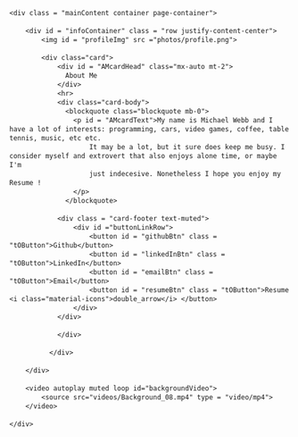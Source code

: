 <!DOCTYPE html>

<html>

<head>
    <meta charset="utf-8">
    <meta name="viewport" content="width=device-width, initial-scale=1, shrink-to-fit=no">
    <link rel="stylesheet" href="https://fonts.googleapis.com/css?family=Roboto:300,400,500,700|Material+Icons">
    <link rel="stylesheet" href="https://unpkg.com/bootstrap-material-design@4.1.1/dist/css/bootstrap-material-design.min.css" integrity="sha384-wXznGJNEXNG1NFsbm0ugrLFMQPWswR3lds2VeinahP8N0zJw9VWSopbjv2x7WCvX" crossorigin="anonymous">
    <link rel="stylesheet" href="styles/bootstrap-material-design.min.css">
    <link rel="stylesheet" href="styles/main.css">
    <title>Michael Webb's Portfolio</title>
</head>

<body>

    <div class = "mainContent container page-container">

        <div id = "infoContainer" class = "row justify-content-center">
            <img id = "profileImg" src ="photos/profile.png">

            <div class="card">
                <div id = "AMcardHead" class="mx-auto mt-2">
                  About Me
                </div>
                <hr>
                <div class="card-body">
                  <blockquote class="blockquote mb-0">
                    <p id = "AMcardText">My name is Michael Webb and I have a lot of interests: programming, cars, video games, coffee, table tennis, music, etc etc.
                        It may be a lot, but it sure does keep me busy. I consider myself and extrovert that also enjoys alone time, or maybe I'm
                        just indecesive. Nonetheless I hope you enjoy my Resume !
                    </p>
                  </blockquote>
                
                <div class = "card-footer text-muted">
                    <div id ="buttonLinkRow">
                        <button id = "githubBtn" class = "tOButton">Github</button>
                        <button id = "linkedInBtn" class = "tOButton">LinkedIn</button>
                        <button id = "emailBtn" class = "tOButton">Email</button>
                        <button id = "resumeBtn" class = "tOButton">Resume <i class="material-icons">double_arrow</i> </button>
                    </div>
                </div>

                </div>

              </div>

        </div>

        <video autoplay muted loop id="backgroundVideo">
            <source src="videos/Background_08.mp4" type = "video/mp4">
        </video>

    </div>



<script src="https://code.jquery.com/jquery-3.2.1.slim.min.js" integrity="sha384-KJ3o2DKtIkvYIK3UENzmM7KCkRr/rE9/Qpg6aAZGJwFDMVNA/GpGFF93hXpG5KkN" crossorigin="anonymous"></script>
<script src="https://unpkg.com/popper.js@1.12.6/dist/umd/popper.js" integrity="sha384-fA23ZRQ3G/J53mElWqVJEGJzU0sTs+SvzG8fXVWP+kJQ1lwFAOkcUOysnlKJC33U" crossorigin="anonymous"></script>
<script src="https://unpkg.com/bootstrap-material-design@4.1.1/dist/js/bootstrap-material-design.js" integrity="sha384-CauSuKpEqAFajSpkdjv3z9t8E7RlpJ1UP0lKM/+NdtSarroVKu069AlsRPKkFBz9" crossorigin="anonymous"></script>
<script src="scripts/main.js" type = "text/javascript"></script>

</body>




</html>
